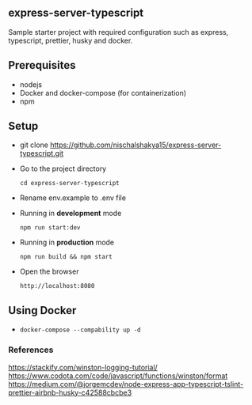 ## express-server-typescript

Sample starter project with required configuration such as express, typescript, prettier, husky and docker.

## Prerequisites

- nodejs
- Docker and docker-compose (for containerization)
- npm

## Setup

- git clone https://github.com/nischalshakya15/express-server-typescript.git

- Go to the project directory

  `cd express-server-typescript`

- Rename env.example to .env file

- Running in **development** mode

  `npm run start:dev`

- Running in **production** mode

  `npm run build && npm start`

- Open the browser

  `http://localhost:8080`

## Using Docker

- `docker-compose --compability up -d`

### References

https://stackify.com/winston-logging-tutorial/
https://www.codota.com/code/javascript/functions/winston/format
https://medium.com/@jorgemcdev/node-express-app-typescript-tslint-prettier-airbnb-husky-c42588cbcbe3
